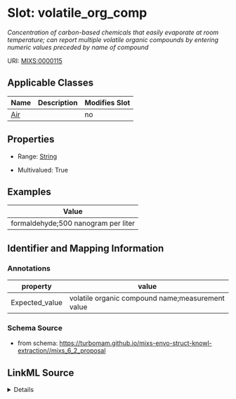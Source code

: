 # Slot: volatile_org_comp


_Concentration of carbon-based chemicals that easily evaporate at room temperature; can report multiple volatile organic compounds by entering numeric values preceded by name of compound_



URI: [MIXS:0000115](https://w3id.org/mixs/0000115)



<!-- no inheritance hierarchy -->




## Applicable Classes

| Name | Description | Modifies Slot |
| --- | --- | --- |
[Air](Air.md) |  |  no  |







## Properties

* Range: [String](String.md)

* Multivalued: True






## Examples

| Value |
| --- |
| formaldehyde;500 nanogram per liter |

## Identifier and Mapping Information





### Annotations

| property | value |
| --- | --- |
| Expected_value | volatile organic compound name;measurement value || Preferred_unit | microgram per cubic meter, parts per million, nanogram per liter |



### Schema Source


* from schema: https://turbomam.github.io/mixs-envo-struct-knowl-extraction//mixs_6_2_proposal




## LinkML Source

<details>
```yaml
name: volatile_org_comp
annotations:
  Expected_value:
    tag: Expected_value
    value: volatile organic compound name;measurement value
  Preferred_unit:
    tag: Preferred_unit
    value: microgram per cubic meter, parts per million, nanogram per liter
description: Concentration of carbon-based chemicals that easily evaporate at room
  temperature; can report multiple volatile organic compounds by entering numeric
  values preceded by name of compound
title: volatile organic compounds
notes:
- organic
examples:
- value: formaldehyde;500 nanogram per liter
from_schema: https://turbomam.github.io/mixs-envo-struct-knowl-extraction//mixs_6_2_proposal
rank: 1000
string_serialization: '{text};{float} {unit}'
slot_uri: MIXS:0000115
multivalued: true
alias: volatile_org_comp
domain_of:
- Air
range: string
required: false
recommended: false

```
</details>